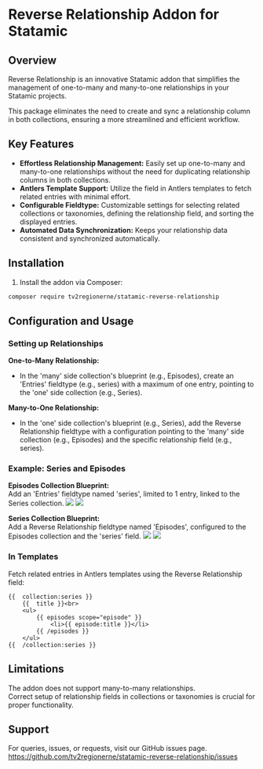 # Reverse Relationship Addon for Statamic

## Overview
Reverse Relationship is an innovative Statamic addon that simplifies the management of one-to-many and many-to-one relationships in your Statamic projects. 

This package eliminates the need to create and sync a relationship column in both collections, ensuring a more streamlined and efficient workflow.

## Key Features

- **Effortless Relationship Management:** Easily set up one-to-many and many-to-one relationships without the need for duplicating relationship columns in both collections.
- **Antlers Template Support:** Utilize the field in Antlers templates to fetch related entries with minimal effort.
- **Configurable Fieldtype:** Customizable settings for selecting related collections or taxonomies, defining the relationship field, and sorting the displayed entries.
- **Automated Data Synchronization:** Keeps your relationship data consistent and synchronized automatically.

## Installation

1. Install the addon via Composer:
```bash
composer require tv2regionerne/statamic-reverse-relationship
```

## Configuration and Usage

### Setting up Relationships
**One-to-Many Relationship:**
- In the 'many' side collection's blueprint (e.g., Episodes), create an 'Entries' fieldtype (e.g., series) with a maximum of one entry, pointing to the 'one' side collection (e.g., Series).

**Many-to-One Relationship:**
- In the 'one' side collection's blueprint (e.g., Series), add the Reverse Relationship fieldtype with a configuration pointing to the 'many' side collection (e.g., Episodes) and the specific relationship field (e.g., series).

### Example: Series and Episodes
**Episodes Collection Blueprint:**  
Add an 'Entries' fieldtype named 'series', limited to 1 entry, linked to the Series collection.
<img src="images/episodes-blueprint.png">
<img src="images/episode.png">

**Series Collection Blueprint:**  
Add a Reverse Relationship fieldtype named 'Episodes', configured to the Episodes collection and the 'series' field.
<img src="images/series-blueprint.png">
<img src="images/series.png">

### In Templates
Fetch related entries in Antlers templates using the Reverse Relationship field:
```antlers
{{  collection:series }}
    {{  title }}<br>
    <ul>
        {{ episodes scope="episode" }}
            <li>{{ episode:title }}</li>
        {{ /episodes }}
    </ul>
{{  /collection:series }}
```

## Limitations
The addon does not support many-to-many relationships.  
Correct setup of relationship fields in collections or taxonomies is crucial for proper functionality.

## Support
For queries, issues, or requests, visit our GitHub issues page.  
https://github.com/tv2regionerne/statamic-reverse-relationship/issues
